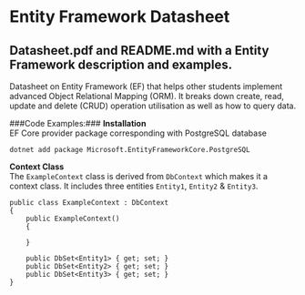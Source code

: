 # Entity Framework Datasheet

## Datasheet.pdf and README.md with a Entity Framework description and examples.

Datasheet on Entity Framework (EF) that helps other students implement advanced Object Relational Mapping (ORM). It breaks down create, read, update and delete (CRUD) operation utilisation as well as how to query data.

###Code Examples:###
**Installation**<br>
EF Core provider package corresponding with PostgreSQL database
```
dotnet add package Microsoft.EntityFrameworkCore.PostgreSQL
```

**Context Class**<br>
The `ExampleContext` class is derived from `DbContext` which makes it a context class. It includes three entities `Entity1`, `Entity2` & `Entity3`.  
```
public class ExampleContext : DbContext
{
    public ExampleContext()
    {

    }

    public DbSet<Entity1> { get; set; }
    public DbSet<Entity2> { get; set; }
    public DbSet<Entity3> { get; set; }
}
```